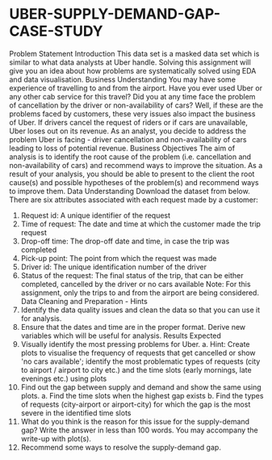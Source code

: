 # UBER-SUPPLY-DEMAND-GAP-CASE-STUDY
Problem Statement
Introduction
This data set is a masked data set which is similar to what data analysts at Uber handle. Solving
this assignment will give you an idea about how problems are systematically solved using EDA
and data visualisation.
Business Understanding
You may have some experience of travelling to and from the airport. Have you ever used Uber
or any other cab service for this travel? Did you at any time face the problem of cancellation by
the driver or non-availability of cars?
Well, if these are the problems faced by customers, these very issues also impact the business
of Uber. If drivers cancel the request of riders or if cars are unavailable, Uber loses out on its
revenue.
As an analyst, you decide to address the problem Uber is facing - driver cancellation and
non-availability of cars leading to loss of potential revenue.
Business Objectives
The aim of analysis is to identify the root cause of the problem (i.e. cancellation and
non-availability of cars) and recommend ways to improve the situation. As a result of your
analysis, you should be able to present to the client the root cause(s) and possible hypotheses
of the problem(s) and recommend ways to improve them.
Data Understanding
Download the dataset from below.
There are six attributes associated with each request made by a customer:
1. Request id: A unique identifier of the request
2. Time of request: The date and time at which the customer made the trip request
3. Drop-off time: The drop-off date and time, in case the trip was completed
4. Pick-up point: The point from which the request was made
5. Driver id: The unique identification number of the driver
6. Status of the request: The final status of the trip, that can be either completed, cancelled
by the driver or no cars available
Note: For this assignment, only the trips to and from the airport are being considered.
Data Cleaning and Preparation - Hints
1. Identify the data quality issues and clean the data so that you can use it for analysis.
2. Ensure that the dates and time are in the proper format. Derive new variables which will
be useful for analysis.
Results Expected
1. Visually identify the most pressing problems for Uber.
a. Hint: Create plots to visualise the frequency of requests that get cancelled or
show 'no cars available'; identify the most problematic types of requests (city to
airport / airport to city etc.) and the time slots (early mornings, late evenings etc.)
using plots
2. Find out the gap between supply and demand and show the same using plots.
a. Find the time slots when the highest gap exists
b. Find the types of requests (city-airport or airport-city) for which the gap is the
most severe in the identified time slots
3. What do you think is the reason for this issue for the supply-demand gap? Write the
answer in less than 100 words. You may accompany the write-up with plot(s).
4. Recommend some ways to resolve the supply-demand gap.
